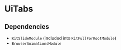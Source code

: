 # UiTabs

## Dependencies

* `KitSlideModule` (included into `KitFullForRootModule`)
* `BrowserAnimationsModule`
